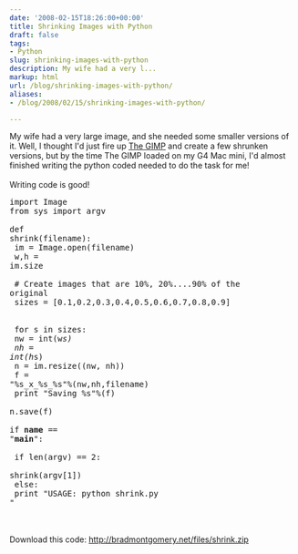 ```yaml
---
date: '2008-02-15T18:26:00+00:00'
title: Shrinking Images with Python
draft: false
tags:
- Python
slug: shrinking-images-with-python
description: My wife had a very l...
markup: html
url: /blog/shrinking-images-with-python/
aliases:
- /blog/2008/02/15/shrinking-images-with-python/

---
```


My wife had a very large image, and she needed some smaller versions of it.  Well, I thought I'd just fire up <a href="http://gimp.org">The GIMP</a> and create a few shrunken versions, but by the time The GIMP loaded on my G4 Mac mini, I'd almost finished writing the python coded needed to do the task for me!<br /><br />Writing code is good!<br /><pre>import Image<br />from sys import argv<br /><br />def shrink(filename):<br />    im = Image.open(filename)<br />    w,h = im.size<br />    <br />    # Create images that are 10%, 20%....90% of the original<br />    sizes = [0.1,0.2,0.3,0.4,0.5,0.6,0.7,0.8,0.9]<br />    <br />    for s in sizes:<br />        nw = int(w*s)<br />        nh = int(h*s)<br />        n = im.resize((nw, nh))<br />        f = "%s_x_%s_%s"%(nw,nh,filename)<br />        print "Saving %s"%(f)<br />        n.save(f)<br />        <br />if __name__ == "__main__":<br />    <br />    if len(argv) == 2:<br />        shrink(argv[1])<br />    else:<br />        print "USAGE: python shrink.py <imagefile>"</pre><br /><br />Download this code: <a href="http://bradmontgomery.net/files/shrink.zip">http://bradmontgomery.net/files/shrink.zip</a><div class="blogger-post-footer"><img width='1' height='1' src='https://blogger.googleusercontent.com/tracker/4123748873183487963-222154634554447484?l=bradmontgomery.blogspot.com' alt='' /></div>